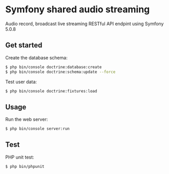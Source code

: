 # Symfony shared audio streaming
Audio record, broadcast live streaming RESTful API endpint using Symfony 5.0.8


## Get started

Create the database schema:
```sh
$ php bin/console doctrine:database:create
$ php bin/console doctrine:schema:update --force
```

Test user data:
```sh
$ php bin/console doctrine:fixtures:load
```

## Usage

Run the web server:
```sh
$ php bin/console server:run
```

## Test

PHP unit test:
```sh
$ php bin/phpunit
```
